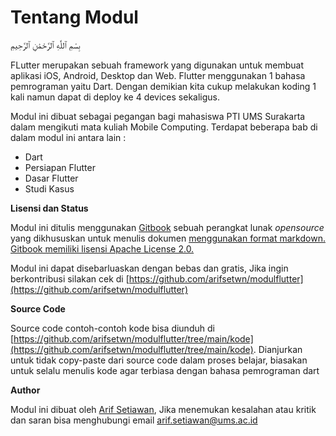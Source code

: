 # Tentang Modul

بِسْمِ ٱللَّٰهِ ٱلرَّحْمَٰنِ ٱلرَّحِيمِ

FLutter merupakan sebuah framework yang digunakan untuk membuat aplikasi iOS, Android, Desktop dan Web. Flutter menggunakan 1 bahasa pemrograman yaitu Dart. Dengan demikian kita cukup melakukan koding 1 kali namun dapat di deploy ke 4 devices sekaligus.

   
Modul ini dibuat sebagai pegangan bagi mahasiswa PTI UMS Surakarta dalam mengikuti mata kuliah Mobile Computing. Terdapat beberapa bab di dalam modul ini antara lain :

* Dart
* Persiapan Flutter
* Dasar Flutter
* Studi Kasus

**Lisensi dan Status**

Modul ini ditulis menggunakan [Gitbook](https://github.com/GitbookIO/gitbook) sebuah perangkat lunak _opensource_ yang dikhususkan untuk menulis dokumen [menggunakan format markdown. Gitbook memiliki lisensi Apache License 2.0.](https://github.com/GitbookIO/gitbook/blob/master/LICENSE)

Modul ini dapat disebarluaskan dengan bebas dan gratis, Jika ingin berkontribusi silakan cek di [https://github.com/arifsetwn/modulflutter](https://github.com/arifsetwn/modulflutter)

**Source Code**

Source code contoh-contoh kode bisa diunduh di [https://github.com/arifsetwn/modulflutter/tree/main/kode](https://github.com/arifsetwn/modulflutter/tree/main/kode). Dianjurkan untuk tidak copy-paste dari source code dalam proses belajar, biasakan untuk selalu menulis kode agar terbiasa dengan bahasa pemrograman dart

**Author**

Modul ini dibuat oleh [Arif Setiawan](http://my.ums.ac.id/profile/as112), Jika menemukan kesalahan atau kritik dan saran bisa menghubungi email arif.setiawan@ums.ac.id

